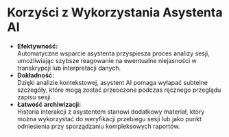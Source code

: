 # Korzyści z Wykorzystania Asystenta AI

* **Efektywność:**\
  Automatyczne wsparcie asystenta przyspiesza proces analizy sesji, umożliwiając szybsze reagowanie na ewentualne niejasności w transkrypcji lub interpretacji danych.
* **Dokładność:**\
  Dzięki analizie kontekstowej, asystent AI pomaga wyłapać subtelne szczegóły, które mogą zostać przeoczone podczas ręcznego przeglądu zapisu sesji.
* **Łatwość archiwizacji:**\
  Historia interakcji z asystentem stanowi dodatkowy materiał, który można wykorzystać do weryfikacji przebiegu sesji lub jako punkt odniesienia przy sporządzaniu kompleksowych raportów.
